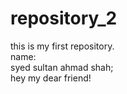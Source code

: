 # repository_2
this is my first repository.
<br>
name:
<br>
syed sultan ahmad shah;
<br>
hey my dear friend!
